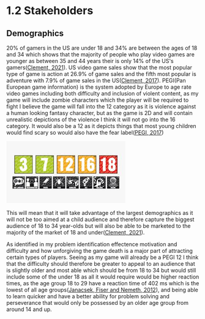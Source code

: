 # 1.2 Stakeholders

## Demographics

20% of gamers in the US are under 18 and 34% are between the ages of 18 and 34 which shows that the majority of people who play video games are younger as between 35 and 44 years their is only 14% of the US's gamers([Clement, 2021](../reference-list-stakeholders.md)).  US video game sales show that the most popular type of game is action at 26.9% of game sales and the fifth most popular is adventure with 7.9% of game sales in the US([Clement, 2017](../reference-list-stakeholders.md)).  PEGI(Pan European game information) is the system adopted by Europe to age rate video games including both difficulty and inclusion of violent content, as my game will include zombie characters which the player will be required to fight I believe the game will fall into the 12 category as it is violence against a human looking fantasy character, but as the game is 2D and will contain unrealistic depictions of the violence I think it will not go into the 16 category.  It would also be a 12 as it depicts things that most young children would find scary so would also have the fear label([PEGI, 2017](../reference-list-stakeholders.md))

![PEGI rating system.](../.gitbook/assets/image.png)

This will mean that it will take advantage of the largest demographics as it will not be too aimed at a child audience and therefore capture the biggest audience of 18 to 34 year-olds but will also be able to be marketed to the majority of the market of 18 and under([Clement, 2021](../reference-list-stakeholders.md)).

As identified in my problem identification effectence motivation and difficulty and how unforgiving the game death is a major part of attracting certain types of players.  Seeing as my game will already be a PEGI 12 I think that the difficulty should therefore be greater to appeal to an audience that is slightly older and most able which should be from 18 to 34 but would still include some of the under 18 as all it would require would be higher reaction times, as the age group 18 to 29 have a reaction time of 402 ms which is the lowest of all age groups([Janacsek, Fiser and Nemeth, 2012](../reference-list-stakeholders.md)), and being able to learn quicker and have a better ability for problem solving and perseverance that would only be possessed by an older age group from around 14 and up.

